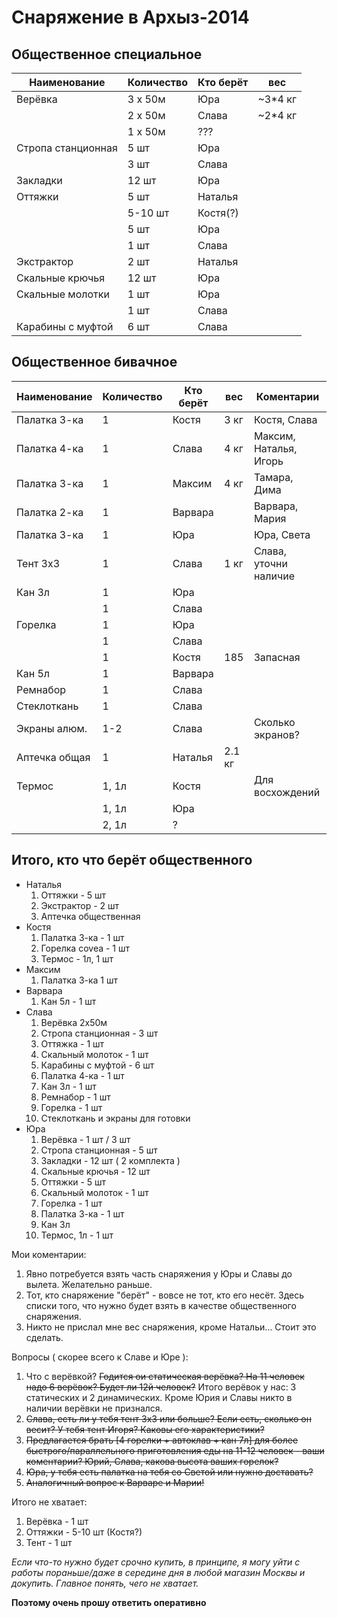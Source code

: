 Снаряжение в Архыз-2014
=======================

Общественное специальное
------------------------

| Наименование       | Количество | Кто берёт | вес     |
|--------------------|------------|-----------|---------|
|  Верёвка           | 3 x 50м    | Юра       | ~3*4 кг |
|                    | 2 x 50м    | Слава     | ~2*4 кг |
|                    | 1 x 50м    |  ???      |         |
| Стропа станционная | 5 шт       | Юра       |         |
|                    | 3 шт       | Слава     |         |
| Закладки           | 12 шт      | Юра       |         |
| Оттяжки            | 5 шт       | Наталья   |         |
|                    | 5-10 шт    | Костя(?)  |         |
|                    | 5 шт       | Юра       |         |
|                    | 1 шт       | Слава     |         |
| Экстрактор         | 2 шт       | Наталья   |         |
| Скальные крючья    | 12 шт      | Юра       |         |
| Скальные молотки   | 1 шт       | Юра       |         |
|                    | 1 шт       | Слава     |         |
| Карабины с муфтой  | 6 шт       | Слава     |         |

Общественное бивачное
---------------------

| Наименование       | Количество | Кто берёт | вес     | Коментарии
|--------------------|------------|-----------|---------|--------------
| Палатка 3-ка       |  1         |  Костя    | 3 кг    | Костя, Слава
| Палатка 4-ка       |  1         |  Слава    | 4 кг    | Максим, Наталья, Игорь
| Палатка 3-ка       |  1         |  Максим   | 4 кг    | Тамара, Дима
| Палатка 2-ка       |  1         |  Варвара  |         | Варвара, Мария
| Палатка 3-ка       |  1         |  Юра      |         | Юра, Света
| Тент 3x3           |  1         |  Слава    | 1 кг    | Слава, уточни наличие
| Кан 3л             |  1         | Юра       |         | 
|                    |  1         | Слава     |         |
| Горелка            |  1         | Юра       |         |  
|                    |  1         | Слава     |         |
|                    |  1         | Костя     | 185     | Запасная
| Кан 5л             |  1         | Варвара   |         | 
| Ремнабор           |  1         | Слава     |         |
| Стеклоткань        |  1         | Слава     |         |  
| Экраны алюм.       |  1-2       | Слава     |         | Сколько экранов?
| Аптечка общая      |  1         | Наталья   | 2.1 кг  |  
| Термос             |  1, 1л     | Костя     |         | Для восхождений
|                    |  1, 1л     | Юра       |         |
|                    |  2, 1л     |  ?        |         |
Итого, кто что берёт общественного
----------------------------------

 * Наталья
   1. Оттяжки - 5 шт
   2. Экстрактор - 2 шт
   3. Аптечка общественная
 * Костя
   1. Палатка 3-ка - 1 шт
   2. Горелка covea - 1 шт
   3. Термос - 1л, 1 шт
 * Максим
   1. Палатка 3-ка 1 шт
 * Варвара
   1. Кан 5л - 1 шт
 * Слава
   1. Верёвка 2x50м
   2. Стропа станционная - 3 шт
   3. Оттяжка - 1 шт
   4. Скальный молоток - 1 шт
   5. Карабины с муфтой - 6 шт
   6. Палатка 4-ка - 1 шт
   7. Кан 3л - 1 шт
   9. Ремнабор - 1 шт
   10. Горелка - 1 шт
   11. Стеклоткань и экраны для готовки
 * Юра
   1. Верёвка - 1 шт / 3 шт
   2. Стропа станционная - 5 шт
   3. Закладки - 12 шт ( 2 комплекта )
   4. Скальные крючья - 12 шт
   5. Оттяжки - 5 шт
   6. Скальный молоток - 1 шт
   7. Горелка - 1 шт
   8. Палатка 3-ка - 1 шт
   9. Кан 3л
   10. Термос, 1л - 1 шт
    
Мои коментарии: 
 1. Явно потребуется взять часть снаряжения у Юры и Славы до вылета. Желательно раньше.
 2. Тот, кто снаряжение "берёт" - вовсе не тот, кто его несёт. Здесь списки того, что нужно будет взять в качестве общественного снаряжения.
 3. Никто не прислал мне вес снаряжения, кроме Натальи... Стоит это сделать.

Вопросы ( скорее всего к Славе и Юре ):
 1. Что с верёвкой? ~~Годится ои статическая верёвка? На 11 человек надо 6 верёвок? Будет ли 12й человек?~~ Итого верёвок у нас: 3 статических и 2 динамических. Кроме Юрия и Славы никто в наличии верёвки не признался.
 2. ~~Слава, есть ли у тебя тент 3х3 или больше? Если есть, сколько он весит? У тебя тент Игоря? Каковы его характеристики?~~
 3. ~~Предлагается брать [4 горелки + автоклав + кан 7л] для более быстрого/параллельного приготовления еды на 11-12 человек - ваши коментарии? Юрий, Слава, какова высота ваших горелок?~~
 4. ~~Юра, у тебя есть палатка на тебя со Светой или нужно доставать?~~
 5. ~~Аналогичный вопрос к Варваре и Марии!~~

Итого не хватает:
 1. Верёвка - 1 шт
 2. Оттяжки - 5-10 шт (Костя?)
 3. Тент - 1 шт

*Если что-то нужно будет срочно купить, в принципе, я могу уйти с работы пораньше/даже в середине дня в любой магазин Москвы и докупить. Главное понять, чего не хватает.*

**Поэтому очень прошу ответить оперативно**
